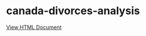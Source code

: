 # canada-divorces-analysis

[View HTML Document](http://htmlpreview.github.io/?https://github.com/jeremydavidfriesen/canada-divorces-analysis/blob/master/DivorcesCanadaDataAnalysis.html)
